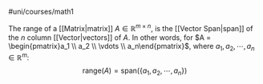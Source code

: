 #uni/courses/math1 

The range of a [[Matrix|matrix]] $A \in \mathbb{R}^{m \times n}$, is the [[Vector Span|span]] of the $n$ column [[Vector|vectors]] of $A$.
In other words, for $A = \begin{pmatrix}a_1 \\ a_2 \\ \vdots \\ a_n\end{pmatrix}$, where $a_{1}, a_{2}, \cdots, a_{n} \in \mathbb{R}^{m}$:
$$
\text{range}(A) = \text{span}(\{a_{1}, a_{2}, \cdots, a_{n}\})
$$
